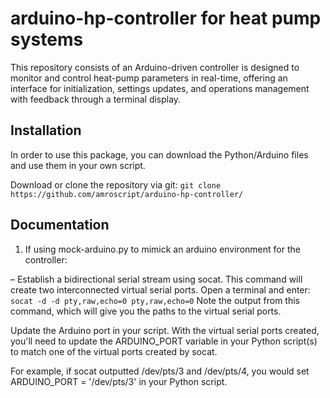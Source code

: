 # arduino-hp-controller for heat pump systems
This repository consists of an Arduino-driven controller is designed to monitor and control heat-pump parameters in real-time, offering an interface for initialization, settings updates, and operations management with feedback through a terminal display.

## Installation 

In order to use this package, you can download the Python/Arduino files and use them in your own script. 

Download or clone the repository via git: 
`git clone https://github.com/amroscript/arduino-hp-controller/`

## Documentation


1. If using mock-arduino.py to mimick an arduino environment for the controller:

– Establish a bidirectional serial stream using socat. This command will create two interconnected virtual serial ports. Open a terminal and enter:
 `socat -d -d pty,raw,echo=0 pty,raw,echo=0`
  Note the output from this command, which will give you the paths to the virtual serial ports.

Update the Arduino port in your script. With the virtual serial ports created, you'll need to update the ARDUINO_PORT variable in your Python script(s) to match one of the virtual ports created by socat.

For example, if socat outputted /dev/pts/3 and /dev/pts/4, you would set ARDUINO_PORT = '/dev/pts/3' in your Python script.

